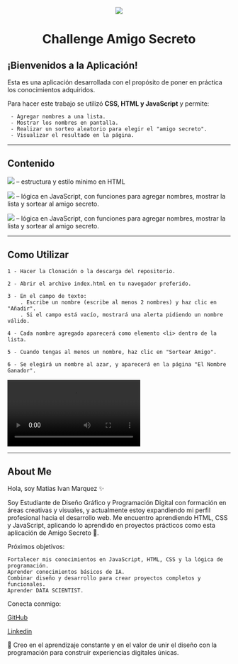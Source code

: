 <p align="center">
<img src="https://img.shields.io/badge/STATUS-%20FINALIZADO-green">
</p>

<h1 align="center">Challenge Amigo Secreto</h1>


<h2>¡Bienvenidos a la Aplicación!</h2>

<p1>Esta es una aplicación desarrollada con el propósito de poner en práctica los conocimientos adquiridos.</p1>

<p2>Para hacer este trabajo se utilizó **CSS, HTML y JavaScript** y permite:</p2>

<l1>

     - Agregar nombres a una lista.
     - Mostrar los nombres en pantalla.
     - Realizar un sorteo aleatorio para elegir el "amigo secreto".
     - Visualizar el resultado en la página.
 
</l1>

- - -


<h2>Contenido</h2>

<p align="left">
<img src="https://img.shields.io/badge/index.-%20html-red"> – estructura y estilo mínimo en HTML
</p>
<p align="left">
<img src="https://img.shields.io/badge/app.-%20js-yellow"> – lógica en JavaScript, con funciones para agregar nombres, mostrar la lista y sortear al amigo secreto.
</p>
<p align="left">
<img src="https://img.shields.io/badge/style.-%20css-skyblue"> – lógica en JavaScript, con funciones para agregar nombres, mostrar la lista y sortear al amigo secreto.
</p>

- - - 


<h2>Como Utilizar</h2>

<l2>

    1 - Hacer la Clonación o la descarga del repositorio.

    2 - Abrir el archivo index.html en tu navegador preferido.

    3 - En el campo de texto:
        . Escribe un nombre (escribe al menos 2 nombres) y haz clic en "Añadir".
        . Si el campo está vacío, mostrará una alerta pidiendo un nombre válido.

    4 - Cada nombre agregado aparecerá como elemento <li> dentro de la lista.

    5 - Cuando tengas al menos un nombre, haz clic en "Sortear Amigo".

    6 - Se elegirá un nombre al azar, y aparecerá en la página "El Nombre Ganador".

</l2>

<video controls src="assets/video-ejemplo-amigo-secreto.mp4"></video>

- - -

<h2>About Me</h2>

<p1>Hola, soy Matias Ivan Marquez ✨

Soy Estudiante de Diseño Gráfico y Programación Digital con formación en áreas creativas y visuales, y actualmente estoy expandiendo mi perfil profesional hacia el desarrollo web.
Me encuentro aprendiendo HTML, CSS y JavaScript, aplicando lo aprendido en proyectos prácticos como esta aplicación de Amigo Secreto 🎁.

Próximos objetivos:

    Fortalecer mis conocimientos en JavaScript, HTML, CSS y la lógica de programación.
    Aprender conocimientos básicos de IA.
    Combinar diseño y desarrollo para crear proyectos completos y funcionales.
    Aprender DATA SCIENTIST.

Conecta conmigo:

   [GitHub](https://github.com/MarquezIMatias)

   [Linkedin](https://linkedin.com/in/matias-ivan-marquez-b05888378)


🚀 Creo en el aprendizaje constante y en el valor de unir el diseño con la programación para construir experiencias digitales únicas.
</p1>

